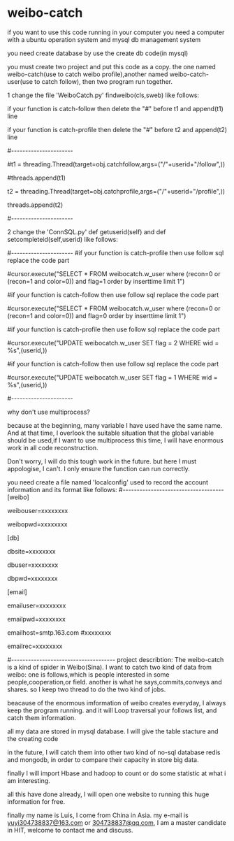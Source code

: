 # weibo-catch

if you want to use this code running in your computer
you need a computer with a ubuntu operation system and mysql db management system

you need create database by use the create db code(in mysql)

you must create two project and put this code as a copy.
the one named weibo-catch(use to catch weibo profile),another named weibo-catch-user(use to catch follow),
then two program run together.

1 change the file 'WeiboCatch.py' findweibo(cls,sweb) like follows:

if your function is catch-follow then delete the "#" before t1 and append(t1) line

if your function is catch-profile then delete the "#" before t2 and append(t2) line

#----------------------

#t1 = threading.Thread(target=obj.catchfollow,args=("/"+userid+"/follow",))

#threads.append(t1)

t2 = threading.Thread(target=obj.catchprofile,args=("/"+userid+"/profile",))

threads.append(t2)

#---------------------- 

2 change the 'ConnSQL.py' def getuserid(self) and def setcompleteid(self,userid) like follows:

#----------------------
#if your function is catch-profile then use follow sql replace the code part 

#cursor.execute("SELECT * FROM weibocatch.w_user where (recon=0 or (recon=1 and color=0)) and flag=1 order by inserttime limit 1")

#if your function is catch-follow then use follow sql replace the code part

#cursor.execute("SELECT * FROM weibocatch.w_user where (recon=0 or (recon=1 and color=0)) and flag=0 order by inserttime limit 1")

#if your function is catch-profile then use follow sql replace the code part

#cursor.execute("UPDATE weibocatch.w_user SET flag = 2 WHERE wid = %s",(userid,))

#if your function is catch-follow then use follow sql replace the code part

#cursor.execute("UPDATE weibocatch.w_user SET flag = 1 WHERE wid = %s",(userid,))

#---------------------- 

why don't use multiprocess?

because at the beginning, many variable I have used have the same name. And at that time,
I overlook the suitable situation that the global variable should be used,if I want to use multiprocess this time,
I will have enormous work in all code reconstruction.

Don't worry, I will do this tough work in the future.
but here I must appologise, I can't. I only ensure the function can run correctly.

you need create a file named 'localconfig' used to record the account information
and its format like follows:
#------------------------------------
[weibo]

weibouser=xxxxxxxx

weibopwd=xxxxxxxx

[db]

dbsite=xxxxxxxx

dbuser=xxxxxxxx

dbpwd=xxxxxxxx

[email]

emailuser=xxxxxxxx

emailpwd=xxxxxxxx

emailhost=smtp.163.com #xxxxxxxx

emailrec=xxxxxxxx

#-------------------------------------
project describtion:
The weibo-catch is a kind of spider in Weibo(Sina).
I want to catch two kind of data from weibo:
one is follows,which is people interested in some people,cooperation,or field.
another is what he says,commits,conveys and shares.
so I keep two thread to do the two kind of jobs.

beacause of the enormous imformation of weibo creates everyday,
I always keep the program running.
and it will Loop traversal your follows list, and catch them information.

all my data are stored in mysql database.
I will give the table stacture and the creating code

in the future, I will catch them into other two kind of no-sql database
redis and mongodb, in order to compare their capacity in store big data.

finally I will import Hbase and hadoop to count or do some statistic at 
what i am interesting.

all this have done already, I will open one website to running this huge 
information for free.

finally my name is Luis, I come from China in Asia.
my e-mail is yuyi304738837@163.com or 304738837@qq.com,
I am a master candidate in HIT,
welcome to contact me and discuss.


